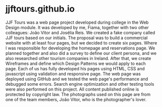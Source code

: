 # jjftours.github.io

JJF Tours was a web page project developed during college in the Web Design module.
It was developed by me, Fiama, together with two other colleagues: João Vitor and Josélia Reis. We created a fake company called JJF tours based on our initials.
The proposal was to build a commercial website with at least four pages, but we decided to create six pages. Where I was responsible for developing the homepage and reservations page.
We planned together and also did a survey to define our client persona, and we also researched other tourism companies in Ireland.
After that, we create Wireframes and define which Design Patterns we would apply to each page.
Each of us has fully developed his pages using HTML, CSS and javascript using validation and responsive page.
The web page was deployed using GitHub and we tested the web page's performance and debugged some errors.
Search engine optimization and other testing tools were also performed on this project.
All content published online is protected by copyright law.
The photographs used on this page are from one of the team members, João Vitor, who is the photographer's lover.
